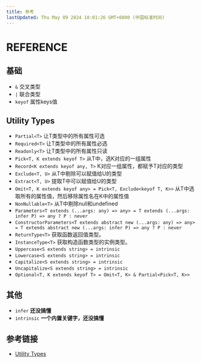 ```yaml
---
title: 参考
lastUpdated: Thu May 09 2024 18:01:26 GMT+0800 (中国标准时间)
---
```


# REFERENCE

## 基础

- `&` 交叉类型
- `|` 联合类型
- `keyof` 属性keys值

## Utility Types

- `Partial<T>` 让T类型中的所有属性可选
- `Required<T>` 让T类型中的所有属性必选
- `Readonly<T>` 让T类型中的所有属性只读
- `Pick<T, K extends keyof T>` 从T中，选K对应的一组属性
- `Record<K extends keyof any, T>` K对应一组属性，都赋予T对应的类型
- `Exclude<T, U>` 从T中剔除可以赋值给U的类型
- `Extract<T, U>` 提取T中可以赋值给U的类型
- `Omit<T, K extends keyof any> = Pick<T, Exclude<keyof T, K>>`  从T中选取所有的属性值，然后移除属性名在K中的属性值
- `NonNullable<T>` 从T中剔除null和undefined
- `Parameters<T extends (...args: any) => any> = T extends (...args: infer P) => any ? P : never`
- `ConstructorParameters<T extends abstract new (...args: any) => any> = T extends abstract new (...args: infer P) => any ? P : never`
- `ReturnType<T>` 获取函数返回值类型。
- `InstanceType<T>` 获取构造函数类型的实例类型。
- `Uppercase<S extends string> = intrinsic`
- `Lowercase<S extends string> = intrinsic`
- `Capitalize<S extends string> = intrinsic`
- `Uncapitalize<S extends string> = intrinsic`
- `Optional<T, K extends keyof T> = Omit<T, K> & Partial<Pick<T, K>>`

## 其他

- `infer` **还没搞懂**
- `intrinsic` **一个内置关键字，还没搞懂**

## 参考链接

- [Utility Types](https://www.typescriptlang.org/docs/handbook/utility-types.html)
